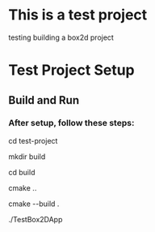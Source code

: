 # This is a test project

testing building a box2d project

# Test Project Setup

## Build and Run

### After setup, follow these steps:

cd test-project

mkdir build

cd build

cmake ..

cmake --build .

./TestBox2DApp
